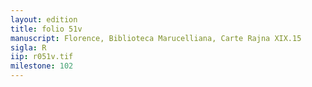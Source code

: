 ```yaml
---
layout: edition
title: folio 51v
manuscript: Florence, Biblioteca Marucelliana, Carte Rajna XIX.15
sigla: R
iip: r051v.tif
milestone: 102
---
```

